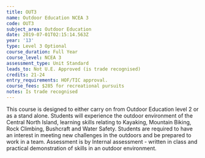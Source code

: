 ```yaml
---
title: OUT3
name: Outdoor Education NCEA 3
code: OUT3
subject_area: Outdoor Education
date: 2019-07-01T02:15:14.563Z
year: '13'
type: Level 3 Optional
course_duration: Full Year
course_level: NCEA 3
assessment_type: Unit Standard
leads_to: Not U.E. Approved (is trade recognised)
credits: 21-24
entry_requirements: HOF/TIC approval.
course_fees: $285 for recreational pursuits
notes: Is trade recognised
---
```

This course is designed to either carry on from Outdoor Education level 2 or as a stand alone. Students will experience the outdoor environment of the Central North Island, learning skills relating to Kayaking, Mountain Biking, Rock Climbing, Bushcraft and Water Safety. Students are required to have an interest in meeting new challenges in the outdoors and be prepared to work in a team. Assessment is by Internal assessment - written in class and practical demonstration of skills in an outdoor environment.
